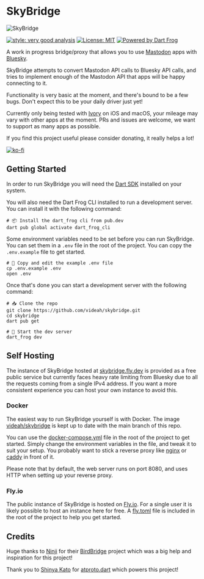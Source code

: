 # SkyBridge

![SkyBridge](public/banner.png)

[![style: very good analysis][very_good_analysis_badge]][very_good_analysis_link]
[![License: MIT][license_badge]][license_link]
[![Powered by Dart Frog](https://img.shields.io/endpoint?url=https://tinyurl.com/dartfrog-badge)](https://dartfrog.vgv.dev)

A work in progress bridge/proxy that allows you to use [Mastodon](https://joinmastodon.org) apps with 
[Bluesky](https://bsky.app).

SkyBridge attempts to convert Mastodon API calls to Bluesky API calls, and tries to implement enough of the Mastodon API
that apps will be happy connecting to it.

Functionality is very basic at the moment, and there's bound to be a few bugs. Don't expect
this to be your daily driver just yet!

Currently only being tested with [Ivory](https://tapbots.com/ivory) on iOS and macOS, your mileage may vary with
other apps at the moment. PRs and issues are welcome, we want to support as many apps as possible.

If you find this project useful please consider donating, it really helps a lot!

[![ko-fi](https://ko-fi.com/img/githubbutton_sm.svg)](https://ko-fi.com/videah)

## Getting Started
In order to run SkyBridge you will need the [Dart SDK](https://dart.dev/get-dart) installed on your system.

You will also need the Dart Frog CLI installed to run a development server. You can install it with the following
command:

```shell
# 📦 Install the dart_frog cli from pub.dev
dart pub global activate dart_frog_cli
```

Some environment variables need to be set before you can run SkyBridge. You can set them in a `.env` file in the root
of the project. You can copy the `.env.example` file to get started.

```shell
# 📝 Copy and edit the example .env file
cp .env.example .env
open .env
```

Once that's done you can start a development server with the following command:

```shell
# 📥 Clone the repo
git clone https://github.com/videah/skybridge.git
cd skybridge
dart pub get

# 🏁 Start the dev server
dart_frog dev
```

## Self Hosting
The instance of SkyBridge hosted at [skybridge.fly.dev](https://skybridge.fly.dev) is provided as a free public service
but currently faces heavy rate limiting from Bluesky due to all the requests coming from a single IPv4 address.
If you want a more consistent experience you can host your own instance to avoid this.

### Docker
The easiest way to run SkyBridge yourself is with Docker. The image [videah/skybridge](https://hub.docker.com/r/videah/skybridge)
is kept up to date with the main branch of this repo.

You can use the [docker-compose.yml](docker-compose.yml) file in the root of the project to get started.
Simply change the environment variables in the file, and tweak it to suit your setup. You probably want to stick a reverse proxy
like [nginx](https://nginx.org) or [caddy](https://caddyserver.com) in front of it.

Please note that by default, the web server runs on port 8080, and uses HTTP when setting up your reverse proxy.

### Fly.io
The public instance of SkyBridge is hosted on [Fly.io](https://fly.io). For a single user it is likely possible to
host an instance here for free. A [fly.toml](fly.toml) file is included in the root of the project to help you get started.

## Credits
Huge thanks to [Ninji](https://github.com/Treeki) for their [BirdBridge](https://github.com/Treeki/BirdBridge) project
which was a big help and inspiration for this project!

Thank you to [Shinya Kato](https://github.com/myConsciousness) for 
[atproto.dart](https://github.com/myConsciousness/atproto.dart) which powers this project!

[license_badge]: https://img.shields.io/badge/license-MIT-blue.svg
[license_link]: https://opensource.org/licenses/MIT
[very_good_analysis_badge]: https://img.shields.io/badge/style-very_good_analysis-B22C89.svg
[very_good_analysis_link]: https://pub.dev/packages/very_good_analysis
